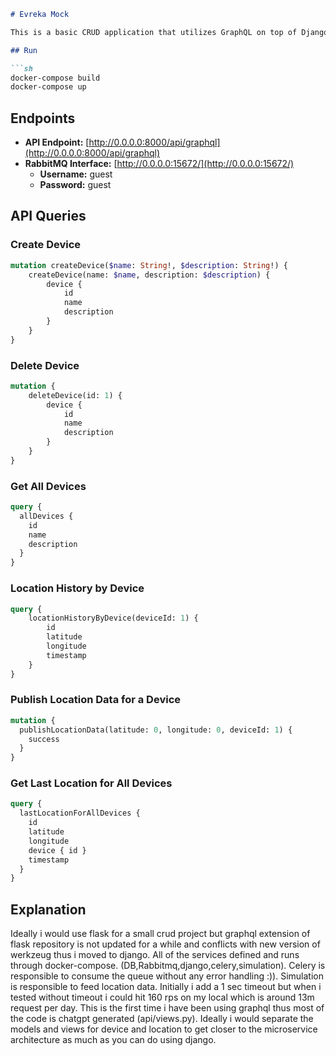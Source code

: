 ```markdown
# Evreka Mock

This is a basic CRUD application that utilizes GraphQL on top of Django. It uses RabbitMQ as a queue and Celery to consume it.

## Run

```sh
docker-compose build
docker-compose up
```

## Endpoints

- **API Endpoint:** [http://0.0.0.0:8000/api/graphql](http://0.0.0.0:8000/api/graphql)
- **RabbitMQ Interface:** [http://0.0.0.0:15672/](http://0.0.0.0:15672/)
  - **Username:** guest
  - **Password:** guest

## API Queries

### Create Device

```graphql
mutation createDevice($name: String!, $description: String!) {
    createDevice(name: $name, description: $description) {
        device {
            id
            name
            description
        }
    }
}
```

### Delete Device

```graphql
mutation {
    deleteDevice(id: 1) {
        device {
            id
            name
            description
        }
    }
}
```

### Get All Devices

```graphql
query {
  allDevices {
    id
    name
    description
  }
}
```

### Location History by Device

```graphql
query {
    locationHistoryByDevice(deviceId: 1) {
        id
        latitude
        longitude
        timestamp
    }
}
```

### Publish Location Data for a Device

```graphql
mutation {
  publishLocationData(latitude: 0, longitude: 0, deviceId: 1) {
    success
  }
}
```

### Get Last Location for All Devices

```graphql
query {
  lastLocationForAllDevices {
    id
    latitude
    longitude
    device { id }
    timestamp
  }
}
```

## Explanation

Ideally i would use flask for a small crud project but graphql extension of flask repository is not updated for a while and conflicts with new version of werkzeug thus i moved to django.
All of the services defined and runs through docker-compose. (DB,Rabbitmq,django,celery,simulation). Celery is responsible to consume the queue without any error handling :)). Simulation is responsible to feed location data. Initially i add a 1 sec timeout but when i tested without timeout i could hit 160 rps on my local which is around 13m request per day. 
This is the first time i have been using graphql thus most of the code is chatgpt generated (api/views.py). Ideally i would separate the models and views for device and location to get closer to the microservice architecture as much as you can do using django.



```

